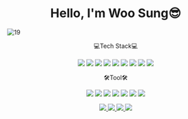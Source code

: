 # <div align="center"> Hello, I'm Woo Sung😎 </div>

![19](https://github.com/rkddntjd7/rkddntjd7/assets/125332196/466be17c-6edf-46bb-9792-3839c3f31010) 

<div align="center"> 💻Tech Stack💻 <br /> <br />

 <img src="https://img.shields.io/badge/HTML5-E34F26?style=flat&logo=html5&logoColor=white"/>
 <img src="https://img.shields.io/badge/CSS3-1572B6?style=flat&logo=CSS3&logoColor=white"/>
<img src="https://img.shields.io/badge/Bootstrap-7952B3?style=flat&logo=Bootstrap&logoColor=white"/>
<img src="https://img.shields.io/badge/JavaScript-F7DF1E?style=flat&logo=JavaScript&logoColor=white"/>
<img src="https://img.shields.io/badge/jQuery-0769AD?style=flat&logo=jQuery&logoColor=white"/>
<img src="https://img.shields.io/badge/Java-007396?style=flat&logo=java&logoColor=white"/>
<img src="https://img.shields.io/badge/Spring-6DB33F?style=flat&logo=Spring&logoColor=white"/>
<img src="https://img.shields.io/badge/SpringBoot-6DB33F?style=flat&logo=SpringBoot&logoColor=white"/>
<img src="https://img.shields.io/badge/MySQL-4479A1?style=flat&logo=MySQL&logoColor=white"/>

🛠Tool🛠

<img src="https://img.shields.io/badge/IntelliJ IDEA-000000?style=flat&logo=IntelliJ IDEA&logoColor=white"/>
<img src="https://img.shields.io/badge/Eclipse IDE-2C2255?style=flat&logo=Eclipse IDE&logoColor=white"/>
<img src="https://img.shields.io/badge/Visual Studio Code-007ACC?style=flat&logo=Visual Studio Code&logoColor=white"/>



<img src="https://img.shields.io/badge/Git-F05032?style=flat&logo=Git&logoColor=white"/>
<img src="https://img.shields.io/badge/GitHub-181717?style=flat&logo=GitHub&logoColor=white"/>
<img src="https://img.shields.io/badge/Slack-4A154B?style=flat&logo=Slack&logoColor=white"/>
<img src="https://img.shields.io/badge/Amazon AWS-232F3E?style=flat&logo=Amazon AWS&logoColor=white"/>

<a href="https://velog.io/@rkddntjd7"> <img src="https://img.shields.io/badge/Velog-20C997?style=flat&logo=Velog&logoColor=white"/> </a>
 <a href="mailto:rkddntjd7@naver.com"> <img src="https://img.shields.io/badge/Mail-03C75A?style=flat&logo=Naver&logoColor=white"/> </a>
  <a href="https://www.instagram.com/wooo.___/"> <img src="https://img.shields.io/badge/Instagram-E4405f?style=flat&logo=Instagram&logoColor=white"/> </a>
<a href="https://rkddntjd7.github.io/"> <img src="https://img.shields.io/badge/Portfolio-224099?style=flat&logo=Pandora&logoColor=white"/> </a>


</div>
